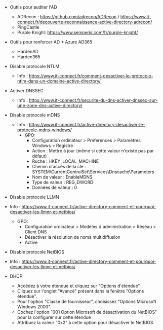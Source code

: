 - Outils pour auditer l'AD
  -   ADRecon : https://github.com/adrecon/ADRecon / https://www.it-connect.fr/decouverte-reconnaissance-active-directory-adrecon/
  -   PingCastle
  -   Purple Knight: https://www.semperis.com/fr/purple-knight/

- Outils pour renforcer AD + Azure AD365
  - HardenAD
  - Harden365

- Disable protocole NTLM 
  - Info : https://www.it-connect.fr/comment-desactiver-le-protocole-ntlm-dans-un-domaine-active-directory/

- Activer DNSSEC
  - Info : https://www.it-connect.fr/securite-du-dns-activer-dnssec-sur-une-zone-dns-active-directory/

- Disable protocole mDNS
  - Info : https://www.it-connect.fr/active-directory-desactiver-le-protocole-mdns-windows/
      - GPO:
        - Configuration ordinateur > Préférences > Paramètres Windows > Registre
        - Action : Mettre à jour (même si cette valeur n'existe pas par défaut)
        - Ruche : HKEY_LOCAL_MACHINE
        - Chemin d'accès de la clé : SYSTEM\CurrentControlSet\Services\Dnscache\Parameters
        - Nom de valeur : EnableMDNS
        - Type de valeur : REG_DWORD
        - Données de valeur : 0
       
- Disable protocole LLMN
 - Info : https://www.it-connect.fr/active-directory-comment-et-pourquoi-desactiver-les-llmnr-et-netbios/
   - GPO:
        - Configuration ordinateur > Modèles d'administration > Réseau > Client DNS
        - Désactiver la résolution de noms multidiffusion
        - Active

- Disable protocole NetBIOS 
 - Info : https://www.it-connect.fr/active-directory-comment-et-pourquoi-desactiver-les-llmnr-et-netbios/
 -   DHCP:
     - Accédez à votre étendue et cliquez sur "Options d'étendue"
     - Cliquez sur l'onglet "Avancé" présent dans la fenêtre "Options étendue".
     - Pour l'option "Classe de fournisseur", choisissez "Options Microsoft Windows 2000".
     - Cochez l'option "001 Option Microsoft de désactivation du NetBIOS" pour la configurer sur cette étendue
     - Attribuez la valeur "0x2" à cette option pour désactiver le NetBIOS.
  
